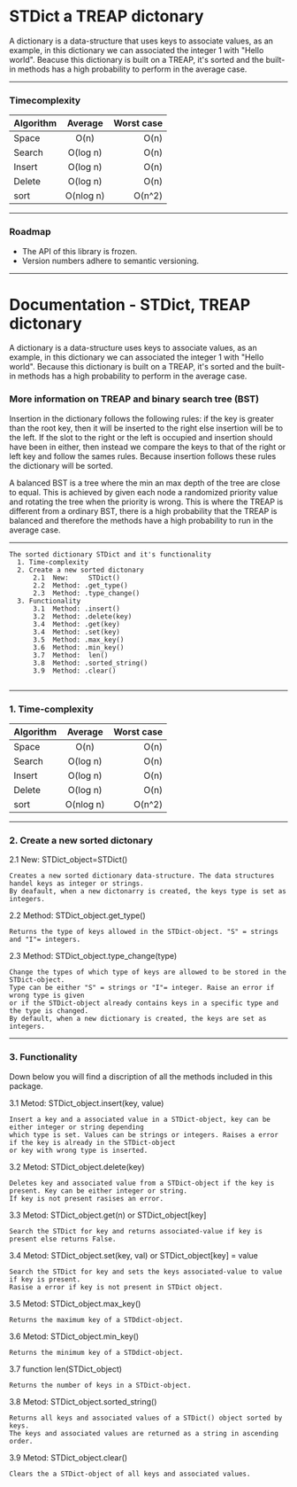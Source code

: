 # STDict a TREAP dictonary
A dictionary is a data-structure that uses keys to associate values, as an example, in this dictionary we can associated the integer 1  with "Hello world". Beacuse this dictionary is built on a TREAP, it's sorted and the built-in methods has a high probability to perform in the average case.

***

### Timecomplexity


| Algorithm     | Average       | Worst case |
| ------------- |:-------------:| ----------:|
| Space         |   O(n)        |   O(n)     |
| Search        | 	O(log n)    |   O(n)     |
| Insert        | 	O(log n)    |   O(n)     |
| Delete        |  	O(log n)    |   O(n)     |
| sort          | 	O(nlog n)   |   O(n^2)   |


***
### Roadmap

* The API of this library is frozen.
* Version numbers adhere to semantic versioning.

***

# Documentation - STDict, TREAP dictonary 

A dictionary is a data-structure uses keys to associate values, as an example, in this dictionary we can associated the integer 1  with "Hello world". Because this dictionary is built on a TREAP, it's sorted and the built-in methods has a high probability to perform in the average case.

### More information on TREAP and binary search tree (BST)

Insertion in the dictionary follows the following rules: if the key is greater than the root key, then it will be inserted to the right else insertion will be to the left. If the slot to the right or the left is occupied and insertion should have been in either, then instead we compare the keys to that of the right or left key and follow the sames rules. Because insertion follows these rules the dictionary will be sorted.

A balanced BST is a tree where the min an max depth of the tree are close to equal. This is achieved by given each node a randomized priority value and rotating the tree when the priority is wrong. This is where the TREAP is different from a ordinary BST, there is a high probability that the TREAP is balanced and therefore the methods have a high probability to run in the average case.



***
```
The sorted dictionary STDict and it's functionality
  1. Time-complexity
  2. Create a new sorted dictonary
      2.1  New:     STDict()
      2.2  Method: .get_type()
      2.3  Method: .type_change()
  3. Functionality
      3.1  Method: .insert()
      3.2  Method: .delete(key)
      3.4  Method: .get(key)
      3.4  Method: .set(key)
      3.5  Method: .max_key()
      3.6  Method: .min_key()
      3.7  Method:  len()
      3.8  Method: .sorted_string()
      3.9  Method: .clear()
 
```  
***

### 1. Time-complexity

| Algorithm     | Average       | Worst case |
| ------------- |:-------------:| ----------:|
| Space         |   O(n)        |   O(n)     |
| Search        | 	O(log n)    |   O(n)     |
| Insert        | 	O(log n)    |   O(n)     |
| Delete        |  	O(log n)    |   O(n)     |
| sort          | 	O(nlog n)   |   O(n^2)   |


***
### 2. Create a new sorted dictonary

2.1 New: STDict_object=STDict()

    Creates a new sorted dictionary data-structure. The data structures handel keys as integer or strings.
    By deafault, when a new dictonarry is created, the keys type is set as integers.

2.2 Method: STDict_object.get_type()

    Returns the type of keys allowed in the STDict-object. "S" = strings and "I"= integers.
    
2.3 Method: STDict_object.type_change(type)

    Change the types of which type of keys are allowed to be stored in the STDict-object.
    Type can be either "S" = strings or "I"= integer. Raise an error if wrong type is given
    or if the STDict-object already contains keys in a specific type and the type is changed.
    By default, when a new dictionary is created, the keys are set as integers.
    

***
### 3. Functionality

Down below you will find a discription of all the methods included in this package.

3.1 Metod: STDict_object.insert(key, value)

    Insert a key and a associated value in a STDict-object, key can be either integer or string depending
    which type is set. Values can be strings or integers. Raises a error if the key is already in the STDict-object
    or key with wrong type is inserted.
    
    
3.2 Metod: STDict_object.delete(key)

    Deletes key and associated value from a STDict-object if the key is present. Key can be either integer or string.
    If key is not present rasises an error.
    
3.3 Metod: STDict_object.get(n) or STDict_object[key]

    Search the STDict for key and returns associated-value if key is present else returns False.
    
3.4 Metod: STDict_object.set(key, val) or STDict_object[key] = value

    Search the STDict for key and sets the keys associated-value to value if key is present.
    Rasise a error if key is not present in STDict object.
 
3.5 Metod: STDict_object.max_key()

    Returns the maximum key of a STDdict-object.
 
3.6 Metod: STDict_object.min_key()

    Returns the minimum key of a STDdict-object.
    
3.7 function len(STDict_object)

    Returns the number of keys in a STDict-object.
    
    
3.8 Metod: STDict_object.sorted_string()

    Returns all keys and associated values of a STDict() object sorted by keys.
    The keys and associated values are returned as a string in ascending order.

3.9 Metod: STDict_object.clear()

    Clears the a STDict-object of all keys and associated values.

